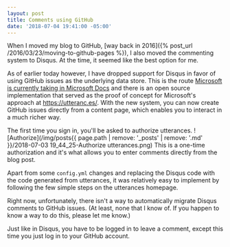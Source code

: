 ```yaml
---
layout: post
title: Comments using GitHub
date: '2018-07-04 19:41:00 -05:00'
---
```


When I moved my blog to GitHub, [way back in 2016]({% post_url /2016/03/23/moving-to-github-pages %}), I also moved the commenting system to Disqus. At the time, it seemed like the best option for me.

As of earlier today however, I have dropped support for Disqus in favor of using GitHub issues as the underlying data store. This is the route [Microsoft is currently taking in Microsoft Docs](https://docs.microsoft.com/en-us/teamblog/a-new-feedback-system-is-coming-to-docs) and there is an open source implementation that served as the proof of concept for Microsoft's approach at https://utteranc.es/. With the new system, you can now create GitHub issues directly from a content page, which enables you to interact in a much richer way. 

The first time you sign in, you'll be asked to authorize utterances. ![Authorize](/img/posts{{ page.path | remove: '_posts' | remove: '.md' }}/2018-07-03 19_44_25-Authorize utterances.png) This is a one-time authorization and it's what allows you to enter comments directly from the blog post.

Apart from some `config.yml` changes and replacing the Disqus code with the code generated from utterances, it was relatively easy to implement by following the few simple steps on the utterances homepage. 


Right now, unfortunately, there isn't a way to automatically migrate Disqus comments to GitHub issues. (At least, none that I know of. If you happen to know a way to do this, please let me know.)

Just like in Disqus, you have to be logged in to leave a comment, except this time you just log in to your GitHub account.
